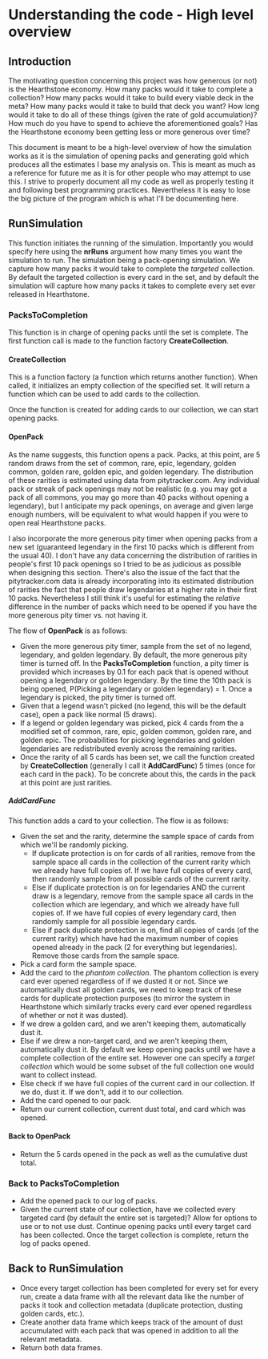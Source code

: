 # Understanding the code - High level overview

## Introduction

The motivating question concerning this project was how generous (or not) is the Hearthstone economy. How many packs would it take to complete a collection? How many packs would it take to build every viable deck in the meta? How many packs would it take to build that deck you want? How long would it take to do all of these things (given the rate of gold accumulation)? How much do you have to spend to achieve the aforementioned goals? Has the Hearthstone economy been getting less or more generous over time?

This document is meant to be a high-level overview of how the simulation works as it is the simulation of opening packs and generating gold which produces all the estimates I base my analysis on. This is meant as much as a reference for future me as it is for other people who may attempt to use this. I strive to properly document all my code as well as properly testing it and following best programming practices. Nevertheless it is easy to lose the big picture of the program which is what I'll be documenting here.

## RunSimulation

This function initiates the running of the simulation. Importantly you would specify here using the **nrRuns** argument how many times you want the simulation to run. The simulation being a pack-opening simulation. We capture how many packs it would take to complete the *targeted* collection. By default the targeted collection is every card in the set, and by default the simulation will capture how many packs it takes to complete every set ever released in Hearthstone.

### PacksToCompletion

This function is in charge of opening packs until the set is complete. The first function call is made to the function factory **CreateCollection**.

#### CreateCollection

This is a function factory (a function which returns another function). When called, it initializes an empty collection of the specified set. It will return a function which can be used to add cards to the collection.

Once the function is created for adding cards to our collection, we can start opening packs.

#### OpenPack

As the name suggests, this function opens a pack. Packs, at this point, are 5 random draws from the set of common, rare, epic, legendary, golden common, golden rare, golden epic, and golden legendary. The distribution of these rarities is estimated using data from pitytracker.com. Any individual pack or streak of pack openings may not be realistic (e.g. you may got a pack of all commons, you may go more than 40 packs without opening a legendary), but I anticipate my pack openings, on average and given large enough numbers, will be equivalent to what would happen if you were to open real Hearthstone packs.

I also incorporate the more generous pity timer when opening packs from a new set (guaranteed legendary in the first 10 packs which is different from the usual 40). I don't have any data concerning the distribution of rarities in people's first 10 pack openings so I tried to be as judicious as possible when designing this section. There's also the issue of the fact that the pitytracker.com data is already incorporating into its estimated distribution of rarities the fact that people draw legendaries at a higher rate in their first 10 packs. Nevertheless I still think it's useful for estimating the *relative* difference in the number of packs which need to be opened if you have the more generous pity timer vs. not having it.

The flow of **OpenPack** is as follows:

* Given the more generous pity timer, sample from the set of no legend, legendary, and golden legendary. By default, the more generous pity timer is turned off. In the **PacksToCompletion** function, a pity timer is provided which increases by 0.1 for each pack that is opened without opening a legendary or golden legendary. By the time the 10th pack is being opened, P(Picking a legendary or golden legendary) = 1. Once a legendary is picked, the pity timer is turned off.
* Given that a legend wasn't picked (no legend, this will be the default case), open a pack like normal (5 draws).
* If a legend or golden legendary was picked, pick 4 cards from the a modified set of common, rare, epic, golden common, golden rare, and golden epic. The probabilities for picking legendaries and golden legendaries are redistributed evenly across the remaining rarities.
* Once the rarity of all 5 cards has been set, we call the function created by **CreateCollection** (generally I call it **AddCardFunc**) 5 times (once for each card in the pack). To be concrete about this, the cards in the pack at this point are just rarities.

##### AddCardFunc

This function adds a card to your collection. The flow is as follows:

* Given the set and the rarity, determine the sample space of cards from which we'll be randomly picking.
  * If duplicate protection is on for cards of all rarities, remove from the sample space all cards in the collection of the current rarity which we already have full copies of. If we have full copies of every card, then randomly sample from all possible cards of the current rarity.
  * Else if duplicate protection is on for legendaries AND the current draw is a legendary, remove from the sample space all cards in the collection which are legendary, and which we already have full copies of. If we have full copies of every legendary card, then randomly sample for all possible legendary cards.
  * Else if pack duplicate protection is on, find all copies of cards (of the current rarity) which have had the maximum number of copies opened already in the pack (2 for everything but legendaries). Remove those cards from the sample space.
* Pick a card form the sample space.
* Add the card to the *phantom collection*. The phantom collection is every card ever opened regardless of if we dusted it or not. Since we automatically dust all golden cards, we need to keep track of these cards for duplicate protection purposes (to mirror the system in Hearthstone which similarly tracks every card ever opened regardless of whether or not it was dusted).
* If we drew a golden card, and we aren't keeping them, automatically dust it.
* Else if we drew a non-target card, and we aren't keeping them, automatically dust it. By default we keep opening packs until we have a complete collection of the entire set. However one can specify a *target collection* which would be some subset of the full collection one would want to collect instead.
* Else check if we have full copies of the current card in our collection. If we do, dust it. If we don't, add it to our collection.
* Add the card opened to our pack.
* Return our current collection, current dust total, and card which was opened.

#### Back to OpenPack

* Return the 5 cards opened in the pack as well as the cumulative dust total.

### Back to PacksToCompletion

* Add the opened pack to our log of packs.
* Given the current state of our collection, have we collected every targeted card (by default the entire set is targeted)? Allow for options to use or to not use dust. Continue opening packs until every target card has been collected. Once the target collection is complete, return the log of packs opened.

## Back to RunSimulation

* Once every target collection has been completed for every set for every run, create a data frame with all the relevant data like the number of packs it took and collection metadata (duplicate protection, dusting golden cards, etc.).
* Create another data frame which keeps track of the amount of dust accumulated with each pack that was opened in addition to all the relevant metadata.
* Return both data frames.